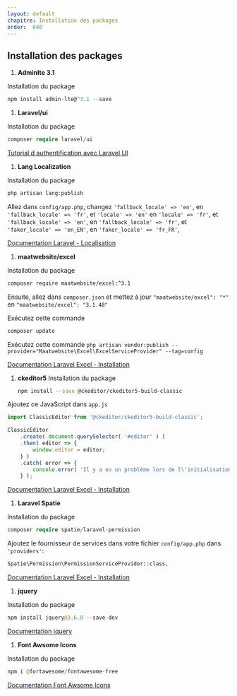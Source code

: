 ```yaml
---
layout: default
chapitre: Installation des packages
order:  640
---
```


## Installation des packages

1. **Adminlte 3.1**

Installation du package 
  
   ```js
   npm install admin-lte@^3.1 --save
   ```

1. **Laravel/ui**

Installation du package 

   ```php
   composer require laravel/ui
   ```

[Tutorial d authentification avec Laravel UI](https://medium.com/@online-web-tutor/laravel-10-authentication-with-laravel-ui-tutorial-ce163cce0af7)


1. **Lang Localization**

Installation du package 

   ```php
   php artisan lang:publish
   ```

Allez dans `config/app.php`, changez `'fallback_locale' => 'en'`, en `'fallback_locale' => 'fr'`,
     et `'locale' => 'en'` en `'locale' => 'fr'`,
     et `'fallback_locale' => 'en'`, en `'fallback_locale' => 'fr'`,
     et `'faker_locale' => 'en_EN'`, en `'faker_locale' => 'fr_FR'`,

  
   [Documentation Laravel - Localisation](https://laravel.com/docs/11.x/localization#main-content)
   

1. **maatwebsite/excel**

Installation du package 

   ```bash
   composer require maatwebsite/excel:^3.1
   ```

Ensuite, allez dans `composer.json` et mettez à jour `"maatwebsite/excel": "*"` en `"maatwebsite/excel": "3.1.48"`

Exécutez cette commande

   ```bash
   composer update
   ```

Exécutez cette commande `php artisan vendor:publish --provider="Maatwebsite\Excel\ExcelServiceProvider" --tag=config`


[Documentation Laravel Excel - Installation](https://docs.laravel-excel.com/3.1/getting-started/installation.html)


1. **ckeditor5**
Installation du package

   ```bash
   npm install --save @ckeditor/ckeditor5-build-classic
   ```

Ajoutez ce JavaScript dans `app.js`

   ```js
   import ClassicEditor from '@ckeditor/ckeditor5-build-classic';

   ClassicEditor
       .create( document.querySelector( '#editor' ) )
       .then( editor => {
           window.editor = editor;
       } )
       .catch( error => {
           console.error( 'Il y a eu un problème lors de l\'initialisation de l\'éditeur.', error );
       } );
   ```

[Documentation Laravel Excel - Installation](https://www.npmjs.com/package/@ckeditor/ckeditor5-build-classic)


1. **Laravel Spatie**

Installation du package 

   ```php
   composer require spatie/laravel-permission
   ```

Ajoutez le fournisseur de services dans votre fichier `config/app.php` dans `'providers'`:

   ```bash
   Spatie\Permission\PermissionServiceProvider::class,
   ```

[Documentation Laravel Excel - Installation](https://spatie.be/docs/laravel-permission/v6/installation-laravel)


1. **jquery**

Installation du package 

   ```php
   npm install jquery@3.6.0 --save-dev
   ```

[Documentation jquery](https://www.npmjs.com/package/jquery)

1. **Font Awsome Icons**

Installation du package 

   ```php
   npm i @fortawesome/fontawesome-free
   ```

[Documentation Font Awsome Icons](https://github.com/FortAwesome/Font-Awesome#documentation)

